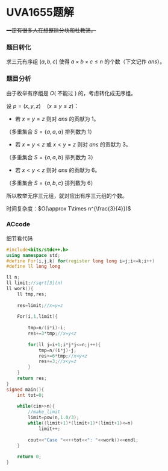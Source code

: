 # UVA1655题解

~~一定有很多人在想整除分块和杜教筛。~~

### 题目转化

求三元有序组 $(a,b,c)$ 使得 $a\times b\times c\leqslant n$ 的个数（下文记作 $ans$）。

### 题目分析

由于枚举有序组是 $O($ 不能过 $)$ 的，考虑转化成无序组。

设 $p=(x,y,z) \quad (x\leqslant y\leqslant z)$：

- 若 $x=y=z$ 则对 $ans$ 的贡献为 $1$。

（多重集合 $S=\{a,a,a\}$ 排列数为 $1$）

- 若 $x=y<z$ 或 $x<y=z$ 则对 $ans$ 的贡献为 $3$。

（多重集合 $S=\{a,a,b\}$ 排列数为 $3$）

- 若 $x<y<z$ 则对 $ans$ 的贡献为 $6$。

（多重集合 $S=\{a,b,c\}$ 排列数为 $6$）

所以枚举无序三元组，就对应出有序三元组的个数。

时间复杂度：$O(\approx T\times n^{\frac{3}{4}})$

### ACcode

细节看代码

```cpp
#include<bits/stdc++.h>
using namespace std;
#define For(i,j,k) for(register long long i=j;i<=k;i++)
#define ll long long

ll n;
ll limit;//sqrt[3](n) 
ll work(){
	ll tmp,res;
	
	res=limit;//x=y=z
	
	For(i,1,limit){
		
		tmp=n/(i*i)-i;
		res+=3*tmp;//x=y<z
		
		for(ll j=i+1;i*j*j<=n;j++){
			tmp=n/(i*j)-j;
			res+=6*tmp;//x<y<z
			res+=3;//x<y=z
		}
	}
	return res;
}
signed main(){
	int tot=0;
	
	while(cin>>n){
		//make_limit 
		limit=pow(n,1.0/3);
		while((limit+1)*(limit+1)*(limit+1)<=n)
			limit++;
			
		cout<<"Case "<<++tot<<": "<<work()<<endl;
	}
	
    return 0;
}

```